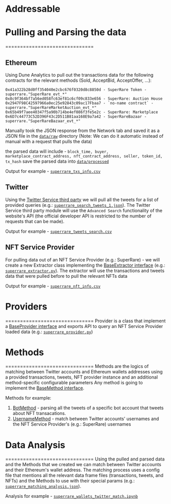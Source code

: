 Addressable
==============================

# Pulling and Parsing the data
==============================

## Ethereum
Using Dune Analytics to pull out the transactions data for the following contracts for the relevant methods (Sold, AcceptBid, AcceptOffer, ...):
```
0x41a322b28d0ff354040e2cbc676f0320d8c8850d - SuperRare Token - superrare."SuperRare_evt_*"
0x8c9f364bf7a56ed058fc63ef81c6cf09c833e656 - SuperRare: Auction House
0x2947F98C42597966a0ec25e92843c09ac17Fbaa7 - `no-name contract` - superrare."SuperRareMarketAuction_evt_*"
0x65b49f7aee40347f5a90b714be4ef086f3fe5e2c - SuperRare: Marketplace
0x6D7c44773C52D396F43c2D511B81aa168E9a7a42 - SuperRareBazaar - superrare."SuperRareBazaar_evt_*"
```

Manually took the JSON response from the Network tab and saved it as a JSON file in the [`data/raw`](data/raw) directory
(Note: We can do it automatic instead of manual with a request that pulls the data)

the parsed data will include - `block_time, buyer, marketplace_contract_address, nft_contract_address, seller, token_id, tx_hash`
save the parsed data into [`data/processed`](data/processed)

Output for example - [`superrare_txs_info.csv`](data/processed/superrare_txs_info.csv)

## Twitter
Using the [Twitter Service third party](src/third_parties/twtr_service.py) we will pull all the tweets for a list of provided queries (e.g.: [`superrare_search_tweets_1.json`](config/superrare_search_tweets_1.json)).
The Twitter Service third party module will use the `Advanced Search` functionality of the website's API (the official developer API is restricted to the number of requests that can be made).

Output for example - [`superrare_tweets_search.csv`](data/processed/superrare_tweets_search.csv)

## NFT Service Provider
For pulling data out of an NFT Service Provider (e.g.: SuperRare) - we will create a new Extractor class implementing the [BaseExtractor interface](src/extractors/base_extractor.py) (e.g.: [`superrare_extractor.py`](src/extractors/superrare_extractor.py)).
The extractor will use the transactions and tweets data that were pulled before to pull the relevant NFTs data

Output for example - [`superrare_nft_info.csv`](data/processed/superrare_nft_info.csv)


# Providers
==============================
Provider is a class that implement a [BaseProvider interface](src/providers/base_provider.py) and exports API to query an NFT Service Provider loaded data (e.g.: [`superrare_provider.py`](src/providers/superrare_provider.py))


# Methods
==============================
Methods are the logics of matching between Twitter accounts and Ethereum wallets addresses using a provided transactions, tweets, NFT provider instance and an additional method-specific configurable parameters
Any method is going to implement the [BaseMethod interface](src/methods/base_method.py).

Methods for example:
1. [BotMethod](src/methods/bot_method.py) - parsing all the tweets of a specific bot account that tweets about NFT transacations.
2. [UsernameMethod](src/methods/username_method.py) - match between Twitter accounts' usernames and the NFT Service Provider's (e.g.: SuperRare) usernames


# Data Analysis
==============================
Using the pulled and parsed data and the Methods that we created we can match between Twitter accounts and their Ethereum's wallet address.
The matching process uses a config file that mentions all the relevant data frame files (transactions, tweets, and NFTs) and the Methods to use with their special params (e.g.: [`superrare_matching_analysis.json`](configs/superrare_matching_analysis.json)).

Analysis for example - [`superrare_wallets_twitter_match.ipynb`](notebooks/superrare_wallets_twitter_match.ipynb)